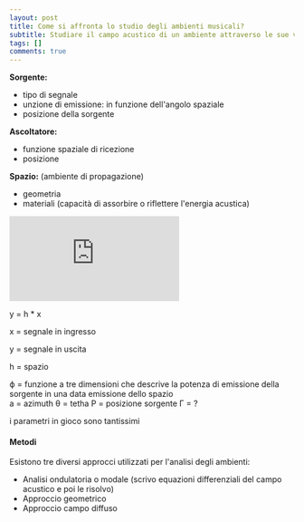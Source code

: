 ```yaml
---
layout: post
title: Come si affronta lo studio degli ambienti musicali?
subtitle: Studiare il campo acustico di un ambiente attraverso le sue variabili (sorgente, ascoltatore, spazio)
tags: []
comments: true
---
```



**Sorgente:**

- tipo di segnale
- unzione di emissione: in funzione dell'angolo spaziale
- posizione della sorgente


**Ascoltatore:**

- funzione spaziale di ricezione
- posizione

**Spazio:** (ambiente di propagazione)

- geometria
- materiali (capacità di assorbire o riflettere l'energia acustica)


<div class="container">
 <iframe src="https://www.youtube.com/embed/lLUcOFwZvyY"
 frameborder="0" allowfullscreen class="video"></iframe>
 </div>


y = h * x

x = segnale in ingresso

y = segnale in uscita

h = spazio


ϕ = funzione a tre dimensioni che descrive la potenza di emissione della sorgente in una data emissione dello spazio  
a = azimuth
θ = tetha
P = posizione sorgente
Γ = ?



i parametri in gioco sono tantissimi


#### Metodi

Esistono tre diversi approcci utilizzati per l'analisi degli ambienti:

- Analisi ondulatoria o modale (scrivo equazioni differenziali del campo acustico e poi le risolvo)
- Approccio geometrico
- Approccio campo diffuso
